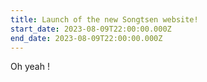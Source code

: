 ```yaml
---
title: Launch of the new Songtsen website!
start_date: 2023-08-09T22:00:00.000Z
end_date: 2023-08-09T22:00:00.000Z
---
```


Oh yeah !
